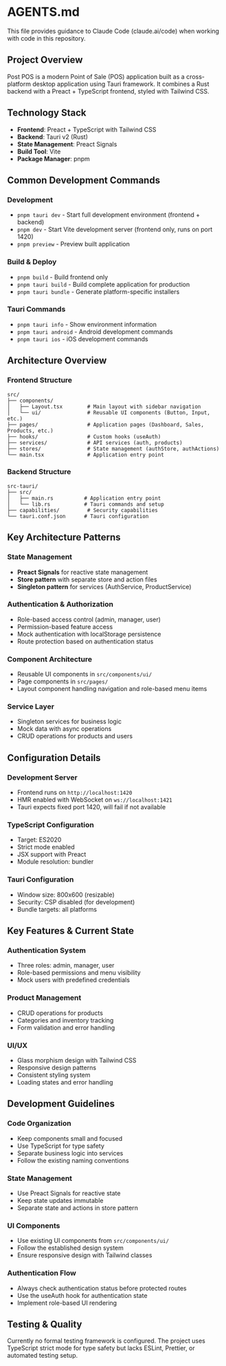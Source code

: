 # AGENTS.md

This file provides guidance to Claude Code (claude.ai/code) when working with code in this repository.

## Project Overview

Post POS is a modern Point of Sale (POS) application built as a cross-platform desktop application using Tauri framework. It combines a Rust backend with a Preact + TypeScript frontend, styled with Tailwind CSS.

## Technology Stack

- **Frontend**: Preact + TypeScript with Tailwind CSS
- **Backend**: Tauri v2 (Rust)
- **State Management**: Preact Signals
- **Build Tool**: Vite
- **Package Manager**: pnpm

## Common Development Commands

### Development
- `pnpm tauri dev` - Start full development environment (frontend + backend)
- `pnpm dev` - Start Vite development server (frontend only, runs on port 1420)
- `pnpm preview` - Preview built application

### Build & Deploy
- `pnpm build` - Build frontend only
- `pnpm tauri build` - Build complete application for production
- `pnpm tauri bundle` - Generate platform-specific installers

### Tauri Commands
- `pnpm tauri info` - Show environment information
- `pnpm tauri android` - Android development commands
- `pnpm tauri ios` - iOS development commands

## Architecture Overview

### Frontend Structure
```
src/
├── components/
│   ├── Layout.tsx        # Main layout with sidebar navigation
│   └── ui/               # Reusable UI components (Button, Input, etc.)
├── pages/                # Application pages (Dashboard, Sales, Products, etc.)
├── hooks/                # Custom hooks (useAuth)
├── services/             # API services (auth, products)
├── stores/               # State management (authStore, authActions)
└── main.tsx              # Application entry point
```

### Backend Structure
```
src-tauri/
├── src/
│   ├── main.rs          # Application entry point
│   └── lib.rs           # Tauri commands and setup
├── capabilities/         # Security capabilities
└── tauri.conf.json      # Tauri configuration
```

## Key Architecture Patterns

### State Management
- **Preact Signals** for reactive state management
- **Store pattern** with separate store and action files
- **Singleton pattern** for services (AuthService, ProductService)

### Authentication & Authorization
- Role-based access control (admin, manager, user)
- Permission-based feature access
- Mock authentication with localStorage persistence
- Route protection based on authentication status

### Component Architecture
- Reusable UI components in `src/components/ui/`
- Page components in `src/pages/`
- Layout component handling navigation and role-based menu items

### Service Layer
- Singleton services for business logic
- Mock data with async operations
- CRUD operations for products and users

## Configuration Details

### Development Server
- Frontend runs on `http://localhost:1420`
- HMR enabled with WebSocket on `ws://localhost:1421`
- Tauri expects fixed port 1420, will fail if not available

### TypeScript Configuration
- Target: ES2020
- Strict mode enabled
- JSX support with Preact
- Module resolution: bundler

### Tauri Configuration
- Window size: 800x600 (resizable)
- Security: CSP disabled (for development)
- Bundle targets: all platforms

## Key Features & Current State

### Authentication System
- Three roles: admin, manager, user
- Role-based permissions and menu visibility
- Mock users with predefined credentials

### Product Management
- CRUD operations for products
- Categories and inventory tracking
- Form validation and error handling

### UI/UX
- Glass morphism design with Tailwind CSS
- Responsive design patterns
- Consistent styling system
- Loading states and error handling

## Development Guidelines

### Code Organization
- Keep components small and focused
- Use TypeScript for type safety
- Separate business logic into services
- Follow the existing naming conventions

### State Management
- Use Preact Signals for reactive state
- Keep state updates immutable
- Separate state and actions in store pattern

### UI Components
- Use existing UI components from `src/components/ui/`
- Follow the established design system
- Ensure responsive design with Tailwind classes

### Authentication Flow
- Always check authentication status before protected routes
- Use the useAuth hook for authentication state
- Implement role-based UI rendering

## Testing & Quality

Currently no formal testing framework is configured. The project uses TypeScript strict mode for type safety but lacks ESLint, Prettier, or automated testing setup.
